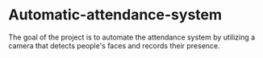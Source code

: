 # Automatic-attendance-system
The goal of the project is to automate the attendance system by utilizing a camera that detects people's faces and records their presence.
